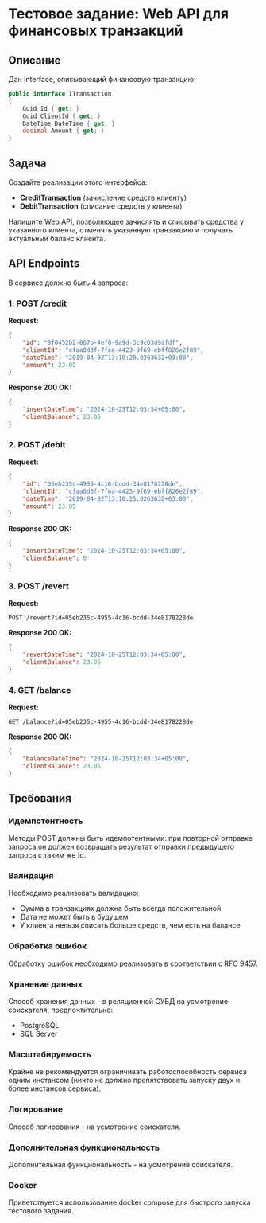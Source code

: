 # Тестовое задание: Web API для финансовых транзакций

## Описание

Дан interface, описывающий финансовую транзакцию:

```csharp
public interface ITransaction
{
    Guid Id { get; }
    Guid ClientId { get; }
    DateTime DateTime { get; }
    decimal Amount { get; }
}
```

## Задача

Создайте реализации этого интерфейса:
- **CreditTransaction** (зачисление средств клиенту)
- **DebitTransaction** (списание средств у клиента)

Напишите Web API, позволяющее зачислять и списывать средства у указанного клиента, отменять указанную транзакцию и получать актуальный баланс клиента.

## API Endpoints

В сервисе должно быть 4 запроса:

### 1. POST /credit

**Request:**
```json
{
    "id": "8f0452b2-867b-4ef8-9a9d-3c9c03d9afdf",
    "clientId": "cfaa0d3f-7fea-4423-9f69-ebff826e2f89",
    "dateTime": "2019-04-02T13:10:20.0263632+03:00",
    "amount": 23.05
}
```

**Response 200 OK:**
```json
{
    "insertDateTime": "2024-10-25T12:03:34+05:00",
    "clientBalance": 23.05
}
```

### 2. POST /debit

**Request:**
```json
{
    "id": "05eb235c-4955-4c16-bcdd-34e8178228de",
    "clientId": "cfaa0d3f-7fea-4423-9f69-ebff826e2f89",
    "dateTime": "2019-04-02T13:10:25.0263632+03:00",
    "amount": 23.05
}
```

**Response 200 OK:**
```json
{
    "insertDateTime": "2024-10-25T12:03:34+05:00",
    "clientBalance": 0
}
```

### 3. POST /revert

**Request:**
```
POST /revert?id=05eb235c-4955-4c16-bcdd-34e8178228de
```

**Response 200 OK:**
```json
{
    "revertDateTime": "2024-10-25T12:03:34+05:00",
    "clientBalance": 23.05
}
```

### 4. GET /balance

**Request:**
```
GET /balance?id=05eb235c-4955-4c16-bcdd-34e8178228de
```

**Response 200 OK:**
```json
{
    "balanceDateTime": "2024-10-25T12:03:34+05:00",
    "clientBalance": 23.05
}
```

## Требования

### Идемпотентность
Методы POST должны быть идемпотентными: при повторной отправке запроса он должен возвращать результат отправки предыдущего запроса с таким же Id.

### Валидация
Необходимо реализовать валидацию:
- Сумма в транзакциях должна быть всегда положительной
- Дата не может быть в будущем
- У клиента нельзя списать больше средств, чем есть на балансе

### Обработка ошибок
Обработку ошибок необходимо реализовать в соответствии с RFC 9457.

### Хранение данных
Способ хранения данных - в реляционной СУБД на усмотрение соискателя, предпочтительно:
- PostgreSQL
- SQL Server

### Масштабируемость
Крайне не рекомендуется ограничивать работоспособность сервиса одним инстансом (ничто не должно препятствовать запуску двух и более инстансов сервиса).

### Логирование
Способ логирования - на усмотрение соискателя.

### Дополнительная функциональность
Дополнительная функциональность - на усмотрение соискателя.

### Docker
Приветствуется использование docker compose для быстрого запуска тестового задания.
